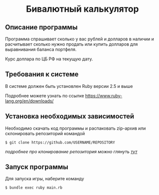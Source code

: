 <h1 align="center">Бивалютный калькулятор</h1>

## Описание программы
Программа спрашивает сколько у вас рублей и  долларов в наличии и расчитывает сколько нужно продать или купить долларов для выравнивания баланса портфеля.

Курс доллара по ЦБ РФ на текущую дату.

## Требования к системе
В системе должен быть установлен Ruby версии 2.5 и выше

Подробнее можете узнать по ссылке https://www.ruby-lang.org/en/downloads/

## Установка необходимых зависимостей
Необходимо скачать код программы и распаковать zip-архив или склонировать репозиторий командой 
```
$ git clone https://github.com/USERNAME/REPOSITORY
```
_подробнее про клонирование репозитория можно глянуть [тут](https://help.github.com/en/github/creating-cloning-and-archiving-repositories/cloning-a-repository)_

## Запуск программы

Для запуска игры, наберите команду
```
$ bundle exec ruby main.rb
```
